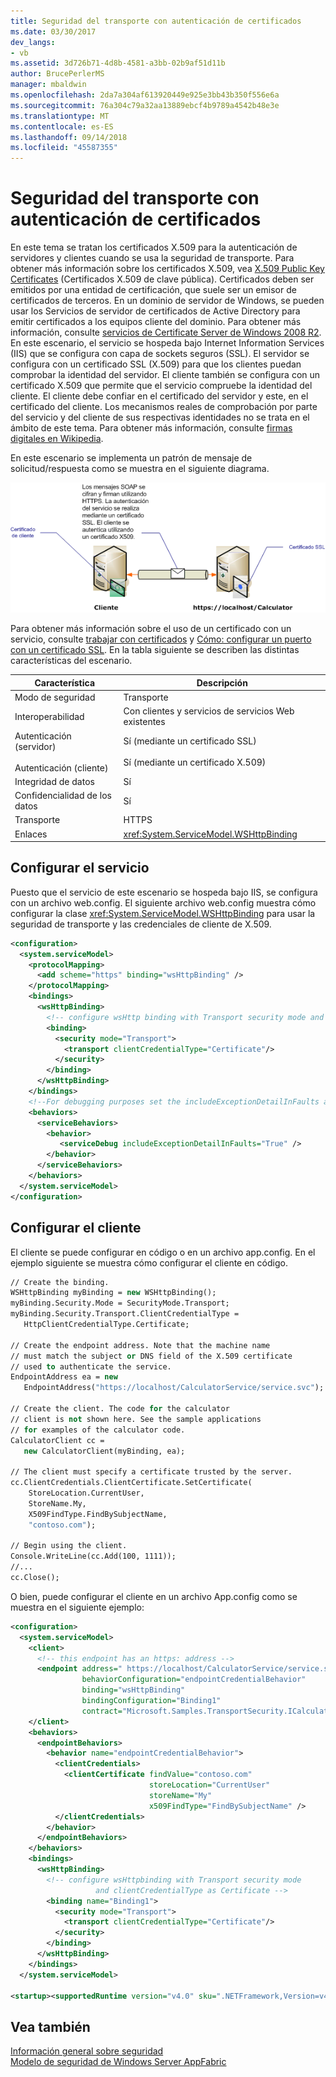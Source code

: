 ```yaml
---
title: Seguridad del transporte con autenticación de certificados
ms.date: 03/30/2017
dev_langs:
- vb
ms.assetid: 3d726b71-4d8b-4581-a3bb-02b9af51d11b
author: BrucePerlerMS
manager: mbaldwin
ms.openlocfilehash: 2da7a304af613920449e925e3bb43b350f556e6a
ms.sourcegitcommit: 76a304c79a32aa13889ebcf4b9789a4542b48e3e
ms.translationtype: MT
ms.contentlocale: es-ES
ms.lasthandoff: 09/14/2018
ms.locfileid: "45587355"
---
```

# <a name="transport-security-with-certificate-authentication"></a>Seguridad del transporte con autenticación de certificados
En este tema se tratan los certificados X.509 para la autenticación de servidores y clientes cuando se usa la seguridad de transporte. Para obtener más información sobre los certificados X.509, vea [X.509 Public Key Certificates](https://msdn.microsoft.com/library/bb540819\(VS.85\).aspx) (Certificados X.509 de clave pública). Certificados deben ser emitidos por una entidad de certificación, que suele ser un emisor de certificados de terceros. En un dominio de servidor de Windows, se pueden usar los Servicios de servidor de certificados de Active Directory para emitir certificados a los equipos cliente del dominio. Para obtener más información, consulte [servicios de Certificate Server de Windows 2008 R2](https://go.microsoft.com/fwlink/?LinkID=209949&clcid=0x409). En este escenario, el servicio se hospeda bajo Internet Information Services (IIS) que se configura con capa de sockets seguros (SSL). El servidor se configura con un certificado SSL (X.509) para que los clientes puedan comprobar la identidad del servidor. El cliente también se configura con un certificado X.509 que permite que el servicio compruebe la identidad del cliente. El cliente debe confiar en el certificado del servidor y este, en el certificado del cliente. Los mecanismos reales de comprobación por parte del servicio y del cliente de sus respectivas identidades no se trata en el ámbito de este tema. Para obtener más información, consulte [firmas digitales en Wikipedia](https://go.microsoft.com/fwlink/?LinkId=253157).  
  
 En este escenario se implementa un patrón de mensaje de solicitud/respuesta como se muestra en el siguiente diagrama.  
  
 ![Transferencia segura mediante certificados](../../../../docs/framework/wcf/feature-details/media/8f7b8968-899f-4538-a9e8-0eaa872a291c.gif "8f7b8968-899f-4538-a9e8-0eaa872a291c")  
  
 Para obtener más información sobre el uso de un certificado con un servicio, consulte [trabajar con certificados](../../../../docs/framework/wcf/feature-details/working-with-certificates.md) y [Cómo: configurar un puerto con un certificado SSL](../../../../docs/framework/wcf/feature-details/how-to-configure-a-port-with-an-ssl-certificate.md). En la tabla siguiente se describen las distintas características del escenario.  
  
|Característica|Descripción|  
|--------------------|-----------------|  
|Modo de seguridad|Transporte|  
|Interoperabilidad|Con clientes y servicios de servicios Web existentes|  
|Autenticación (servidor)<br /><br /> Autenticación (cliente)|Sí (mediante un certificado SSL)<br /><br /> Sí (mediante un certificado X.509)|  
|Integridad de datos|Sí|  
|Confidencialidad de los datos|Sí|  
|Transporte|HTTPS|  
|Enlaces|<xref:System.ServiceModel.WSHttpBinding>|  
  
## <a name="configure-the-service"></a>Configurar el servicio  
 Puesto que el servicio de este escenario se hospeda bajo IIS, se configura con un archivo web.config. El siguiente archivo web.config muestra cómo configurar la clase <xref:System.ServiceModel.WSHttpBinding> para usar la seguridad de transporte y las credenciales de cliente de X.509.  
  
```xml  
<configuration>  
  <system.serviceModel>  
    <protocolMapping>  
      <add scheme="https" binding="wsHttpBinding" />  
    </protocolMapping>  
    <bindings>  
      <wsHttpBinding>  
        <!-- configure wsHttp binding with Transport security mode and clientCredentialType as Certificate -->  
        <binding>  
          <security mode="Transport">  
            <transport clientCredentialType="Certificate"/>              
          </security>  
        </binding>  
      </wsHttpBinding>  
    </bindings>  
    <!--For debugging purposes set the includeExceptionDetailInFaults attribute to true-->  
    <behaviors>  
      <serviceBehaviors>  
        <behavior>            
           <serviceDebug includeExceptionDetailInFaults="True" />  
        </behavior>  
      </serviceBehaviors>  
    </behaviors>  
  </system.serviceModel>  
</configuration>  
```  
  
## <a name="configure-the-client"></a>Configurar el cliente  
 El cliente se puede configurar en código o en un archivo app.config. En el ejemplo siguiente se muestra cómo configurar el cliente en código.  
  
```vb  
// Create the binding.  
WSHttpBinding myBinding = new WSHttpBinding();  
myBinding.Security.Mode = SecurityMode.Transport;  
myBinding.Security.Transport.ClientCredentialType =  
   HttpClientCredentialType.Certificate;  
  
// Create the endpoint address. Note that the machine name   
// must match the subject or DNS field of the X.509 certificate  
// used to authenticate the service.   
EndpointAddress ea = new  
   EndpointAddress("https://localhost/CalculatorService/service.svc");  
  
// Create the client. The code for the calculator   
// client is not shown here. See the sample applications  
// for examples of the calculator code.  
CalculatorClient cc =  
   new CalculatorClient(myBinding, ea);  
  
// The client must specify a certificate trusted by the server.  
cc.ClientCredentials.ClientCertificate.SetCertificate(  
    StoreLocation.CurrentUser,  
    StoreName.My,  
    X509FindType.FindBySubjectName,  
    "contoso.com");  
  
// Begin using the client.  
Console.WriteLine(cc.Add(100, 1111));  
//...  
cc.Close();  
```  
  
 O bien, puede configurar el cliente en un archivo App.config como se muestra en el siguiente ejemplo:  
  
```xml  
<configuration>  
  <system.serviceModel>  
    <client>  
      <!-- this endpoint has an https: address -->  
      <endpoint address=" https://localhost/CalculatorService/service.svc "   
                behaviorConfiguration="endpointCredentialBehavior"  
                binding="wsHttpBinding"   
                bindingConfiguration="Binding1"   
                contract="Microsoft.Samples.TransportSecurity.ICalculator"/>  
    </client>  
    <behaviors>  
      <endpointBehaviors>  
        <behavior name="endpointCredentialBehavior">  
          <clientCredentials>  
            <clientCertificate findValue="contoso.com"  
                               storeLocation="CurrentUser"  
                               storeName="My"  
                               x509FindType="FindBySubjectName" />  
          </clientCredentials>  
        </behavior>  
      </endpointBehaviors>  
    </behaviors>  
    <bindings>  
      <wsHttpBinding>  
        <!-- configure wsHttpbinding with Transport security mode  
                   and clientCredentialType as Certificate -->  
        <binding name="Binding1">  
          <security mode="Transport">  
            <transport clientCredentialType="Certificate"/>  
          </security>  
        </binding>  
      </wsHttpBinding>  
    </bindings>  
  </system.serviceModel>  
  
<startup><supportedRuntime version="v4.0" sku=".NETFramework,Version=v4.0"/></startup></configuration>  
```  
  
## <a name="see-also"></a>Vea también  
 [Información general sobre seguridad](../../../../docs/framework/wcf/feature-details/security-overview.md)  
 [Modelo de seguridad de Windows Server AppFabric](https://go.microsoft.com/fwlink/?LinkID=201279&clcid=0x409)
